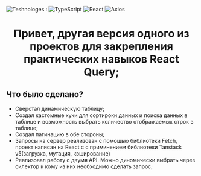 ![Teshnologes](https://img.shields.io/badge/Technologes-blue) :
![TypeScript](https://img.shields.io/badge/TypeSctipt-3178C6?style=flat-square&logo=TS)
![React](https://img.shields.io/badge/React-black?style=flat-square&logo=react)
![Axios](https://img.shields.io/badge/Axios/Fetch-black?style=flat-square&logo=axios)

<div align="center">
  
# Привет, другая версия одного из проектов для закрепления практических навыков React Query;
  
</div>

## Что было сделано?
- Сверстал динамическую таблицу;
- Создал кастомные хуки для сортироки данных и поиска данных в таблице и возможность выбрать количество отображаемых строк в таблице;
- Создал пагинацию в обе стороны;
- Запросы на сервер реализован с помощью библиотеки Fetch, проект написан на React c c приминением библиотеки Tanstack v5(загрузка, мутация, кэширование)
- Реализовал работу с двумя API. Можно диномически выбрать через силектор к кому из них необходимо сделать запрос;




